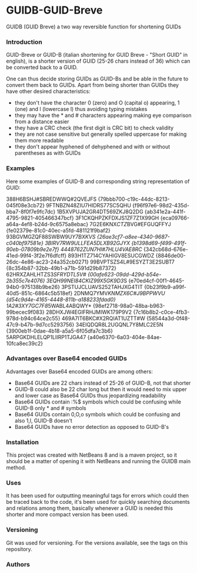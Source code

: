 # GUIDB-GUID-Breve
GUIDB (GUID Breve) a two way reversible function for shortening GUIDs

### Introduction ###

 GUID-Breve or GUID-B (italian shortening for GUID Breve - "Short GUID" in english), is a shorter version of GUID (25-26 chars instead of 36) 
 which can be converted back to a GUID.
 
 One can thus decide storing GUIDs as GUID-Bs and be able in the future to convert them back to GUIDs.
 Apart from being shorter than GUIDs they have other desired characteristics:
 
  - they don't have the character 0 (zero) and O (capital o) appearing, 1 (one) and l (lowercase l) thus avoiding typing mistakes
  - they may have the * and # characters appearing making eye comparison from a distance easier
  - they have a CRC check (the first digit is CRC bit) to check validity
  - they are not case sensitive but generally spelled uppercase for making them more readable
  - they don't appear hyphened of dehyphened and with or without parentheses as with GUIDs

### Examples ###
  
  Here some examples of GUID-B and corresponding string representation of GUID:
 
  388H6BSHJ#SBREDWWQ#2QVEJFS {79bbb700-c19c-44dc-8213-045f08e3cb72}
  9FTNBZN48ZIU7HIDRS77SC5QHU {f96f97e6-98d2-435d-bba7-8f0f7e9fc7dc}
  1B5XVPUJA2GR4DT569ZKJ8Q2DG {ab341e2a-441f-4795-9821-405466347bcf}
  3F1CKQHPZKFDXJS1ZF7Z1X99GH {eca09766-a64a-4ef8-b24d-9c6575a8ebac}
  7G2E6KNX*CTZ*BVG#EFGUQFFYJ {fe02379e-81c0-40ec-a5fd-481121f9baf2}
  93BGVMGZQF88SWBW9U*Y7BXKVS {26ae3cf7-a8ee-4340-9687-c040bf97581e}
  3BIRV7RW9ULLFEA5DLXB92GJYX {b1398d69-f499-491f-90eb-07809b9e2e7f}
  4448762ZUN7HI#7HLU4VAE8RC* {342cb68d-676e-41ed-99f4-3f2e7f6dfcff}
  893H1TZ714CYAHIGV8ESUCGWDZ {8846de00-26dc-4e86-ac23-24a352cb0271}
  99BVPTSZS4L#9ESYZT3E2SUBT7 {8c354b87-32bb-49b1-a71b-591d29b87372}
  62HRXZAHLHTZS3*SFRYDTL5V# {00afe623-09dd-429d-b54e-2b355c7e4076}
  3EQH99NEI84CKIZ99X5GK9D3*S {e70ed4cf-00f1-4645-94b0-975138b9be26}
  3PSTUJCLUAVS252TAHJXG4TIT {0b23f9b9-a99f-40d5-851c-6864c5b518ef}
  2DNMQ7YMV*KNMZX6C#J9BPPWVU {d54c9d4e-4165-4448-811b-a188233fdad0}
  1A2#3XY7GC7F8*5WABL4ABQWY* {98ef2718-98a0-48ba-b963-99becec9f083}
  28DHXJW4EGIFRHJMIWK179P9V2 {7c16b8b2-c0ce-4fb3-978d-b94c64ce2c55}
  469A7IT6BKC#X2RQIAT1UZTT#W {58544a3d-0f48-47c9-b47b-9d7cc5293756}
  34EIQDQR8L2UGQNL7Y8MLC2E5N {3900eb1f-0dae-4b18-a5a5-6f05dfa7c3b6}
  5ARPGKDHLELQP1LIIRP1TJGA47 {a40e6370-6a03-404e-84ae-10fca8ec39c2}
 
 
 ### Advantages over Base64 encoded GUIDs ###
  Advantages over Base64 encoded GUIDs are among others:
 
  - Base64 GUIDs are 22 chars instead of 25-26 of GUID-B, not that shorter
  - GUID-B could also be 22 char long but then it would need to mix upper and lower case as Base64 GUIDs thus jeopardizing readability
  - Base64 GUIDs contain :\%$ symbols which could be confusing while GUID-B only * and # symbols
  - Base64 GUIDs contain 0,O,o symbols which could be confusing and also 1,l, GUID-B doesn't
  - Base64 GUIDs have no error detection as opposed to GUID-B's
 
### Installation ###

This project was created with NetBeans 8 and is a maven project, so it should be a matter of opening it with NetBeans and running the GUIDB main method.

### Uses ###

It has been used for outputting meaningful tags for errors which could then be traced back to the code, it's been used for quickly searching documents and 
relations among them, basically whenever a GUID is needed this shorter and more compact version has been used.

### Versioning ###

Git was used for versioning. For the versions available, see the tags on this repository.

### Authors ###



    